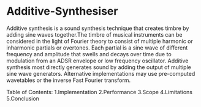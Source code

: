# Additive-Synthesiser
Additive synthesis is a sound synthesis technique that creates timbre by adding sine waves together.The timbre of musical instruments can be considered in the light of Fourier theory to consist of multiple harmonic or inharmonic partials or overtones. Each partial is a sine wave of different frequency and amplitude that swells and decays over time due to modulation from an ADSR envelope or low frequency oscillator.  Additive synthesis most directly generates sound by adding the output of multiple sine wave generators. Alternative implementations may use pre-computed wavetables or the inverse Fast Fourier transform.

Table of Contents:
1.Implementation
2.Performance
3.Scope
4.Limitations
5.Conclusion
